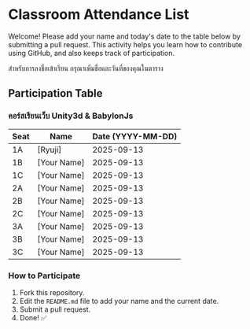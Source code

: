 # Classroom Attendance List

Welcome! Please add your name and today's date to the table below by submitting a pull request. This activity helps you learn how to contribute using GitHub, and also keeps track of participation. 

สำหรับการลงชื่อเข้าเรียน กรุณาเพิ่มชื่อและวันที่ของคุณในตาราง

## Participation Table

### คอร์สเรียนเว็บ Unity3d & BabylonJs


| Seat | Name           | Date (YYYY-MM-DD) |
|------|----------------|-------------------|
| 1A   | [Ryuji]    | 2025-09-13        |
| 1B   | [Your Name]    | 2025-09-13        |
| 1C   | [Your Name]    | 2025-09-13        |
| 2A   | [Your Name]    | 2025-09-13        |
| 2B   | [Your Name]    | 2025-09-13        |
| 2C   | [Your Name]    | 2025-09-13        |
| 3A   | [Your Name]    | 2025-09-13        |
| 3B   | [Your Name]    | 2025-09-13        |
| 3C   | [Your Name]    | 2025-09-13        |

### How to Participate
1. Fork this repository.
2. Edit the `README.md` file to add your name and the current date.
3. Submit a pull request.
4. Done! ✅
